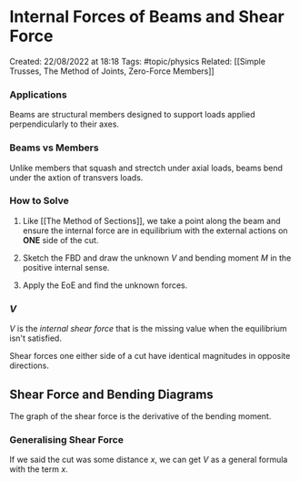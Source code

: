 # Internal Forces of Beams and Shear Force
Created: 22/08/2022 at 18:18
Tags: #topic/physics 
Related: [[Simple Trusses, The Method of Joints, Zero-Force Members]]

### Applications
Beams are structural members designed to support loads applied perpendicularly to their axes.

### Beams vs Members
Unlike members that squash and strectch under axial loads, beams bend under the axtion of transvers loads.

### How to Solve
1. Like [[The Method of Sections]], we take a point along the beam and ensure the internal force are in equilibrium with the external actions
on **ONE** side of the cut.

2. Sketch the FBD and draw the unknown $V$ and bending moment $M$ in the positive internal sense.

3. Apply the EoE and find the unknown forces.

### $V$
$V$ is the *internal shear force* that is the missing value when the equilibrium isn't satisfied.

Shear forces one either side of a cut have identical magnitudes in opposite directions.

## Shear Force and Bending Diagrams
The graph of the shear force is the derivative of the bending moment.

### Generalising Shear Force
If we said the cut was some distance $x$, we can get $V$ as a general formula with the term $x$.
